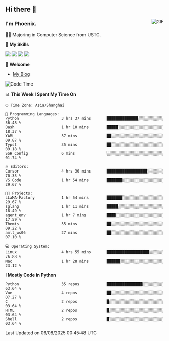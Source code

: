 ## Hi there 👋
<img align="right" alt="GIF" src="https://raw.githubusercontent.com/JoeyBling/JoeyBling/master/pic/pusheencode.gif" />

### I'm Phoenix.

👨‍🎓 Majoring in Computer Science from USTC.

🌟 **My Skills**

![](https://img.shields.io/badge/-Python-3e74a2?style=flat-square&logo=Python&logoColor=fff)
![](https://img.shields.io/badge/-C++-9f62a5?style=flat&logo=cplusplus&logoColor=white)
![](https://img.shields.io/badge/-Linux-185886?style=flat-square&logo=Linux&logoColor=fff)
![](https://img.shields.io/badge/-Rust-ff4136?style=flat-square&logo=Rust&logoColor=fff)

💬 **Welcome**

- [My Blog](https://ysy-phoenix.github.io/)

<!--START_SECTION:waka-->
![Code Time](http://img.shields.io/badge/Code%20Time-1%2C743%20hrs%2010%20mins-blue)

📊 **This Week I Spent My Time On** 

```text
🕑︎ Time Zone: Asia/Shanghai

💬 Programming Languages: 
Python                   3 hrs 37 mins       ██████████████░░░░░░░░░░░   56.48 % 
Bash                     1 hr 10 mins        █████░░░░░░░░░░░░░░░░░░░░   18.37 % 
YAML                     37 mins             ██░░░░░░░░░░░░░░░░░░░░░░░   09.87 % 
Typst                    35 mins             ██░░░░░░░░░░░░░░░░░░░░░░░   09.18 % 
SSH Config               6 mins              ░░░░░░░░░░░░░░░░░░░░░░░░░   01.74 % 

🔥 Editors: 
Cursor                   4 hrs 30 mins       ██████████████████░░░░░░░   70.33 % 
VS Code                  1 hr 54 mins        ███████░░░░░░░░░░░░░░░░░░   29.67 % 

🐱‍💻 Projects: 
LLaMA-Factory            1 hr 54 mins        ███████░░░░░░░░░░░░░░░░░░   29.67 % 
sglang                   1 hr 11 mins        █████░░░░░░░░░░░░░░░░░░░░   18.49 % 
agent_env                1 hr 7 mins         ████░░░░░░░░░░░░░░░░░░░░░   17.59 % 
Themis                   35 mins             ██░░░░░░░░░░░░░░░░░░░░░░░   09.22 % 
amlt_ws06                27 mins             ██░░░░░░░░░░░░░░░░░░░░░░░   07.10 % 

💻 Operating System: 
Linux                    4 hrs 55 mins       ███████████████████░░░░░░   76.88 % 
Mac                      1 hr 28 mins        ██████░░░░░░░░░░░░░░░░░░░   23.12 % 
```

**I Mostly Code in Python** 

```text
Python                   35 repos            ████████████████░░░░░░░░░   63.64 % 
Vue                      4 repos             ██░░░░░░░░░░░░░░░░░░░░░░░   07.27 % 
C                        2 repos             █░░░░░░░░░░░░░░░░░░░░░░░░   03.64 % 
HTML                     2 repos             █░░░░░░░░░░░░░░░░░░░░░░░░   03.64 % 
Shell                    2 repos             █░░░░░░░░░░░░░░░░░░░░░░░░   03.64 % 
```




 Last Updated on 06/08/2025 00:45:48 UTC
<!--END_SECTION:waka-->

<!--
**ysy-phoenix/ysy-phoenix** is a ✨ _special_ ✨ repository because its `README.md` (this file) appears on your GitHub profile.

Here are some ideas to get you started:

- 🔭 I’m currently working on ...
- 🌱 I’m currently learning ...
- 👯 I’m looking to collaborate on ...
- 🤔 I’m looking for help with ...
- 💬 Ask me about ...
- 📫 How to reach me: ...
- 😄 Pronouns: ...
- ⚡ Fun fact: ...
-->
